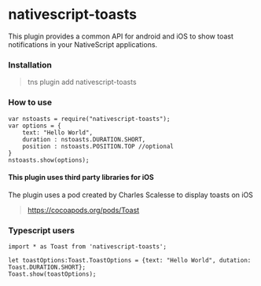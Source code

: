 # nativescript-toasts


This plugin provides a common API for android and iOS to show toast notifications in your NativeScript applications.


### Installation
> tns plugin add nativescript-toasts

### How to use
```
var nstoasts = require("nativescript-toasts");
var options = {
	text: "Hello World",
    duration : nstoasts.DURATION.SHORT,
    position : nstoasts.POSITION.TOP //optional
}
nstoasts.show(options);
```


#### This plugin uses third party libraries for iOS
The plugin uses a pod created by Charles Scalesse to display toasts on iOS
> https://cocoapods.org/pods/Toast

### Typescript users
```
import * as Toast from 'nativescript-toasts';

let toastOptions:Toast.ToastOptions = {text: "Hello World", dutation: Toast.DURATION.SHORT};
Toast.show(toastOptions);
```
